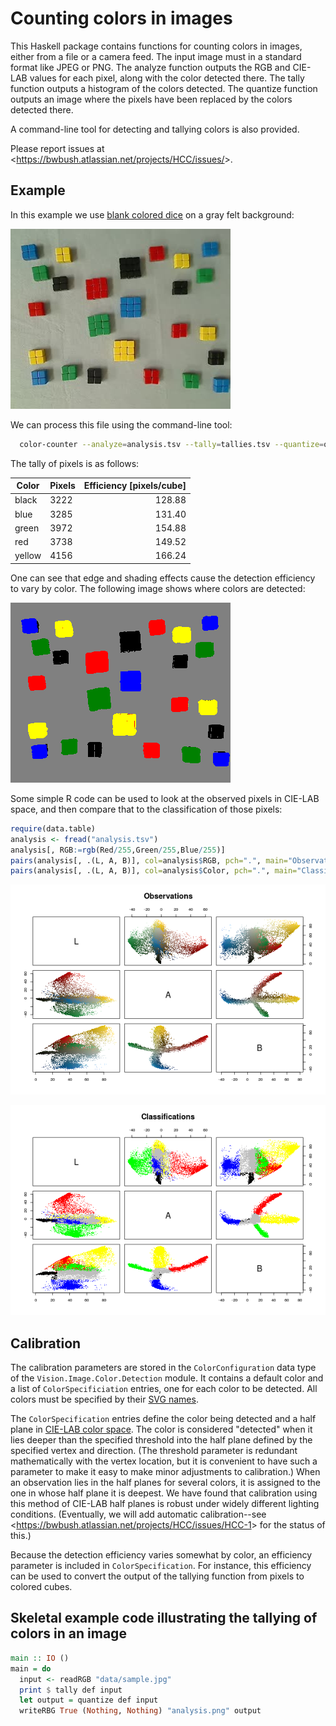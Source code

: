 Counting colors in images
=========================

This Haskell package contains functions for counting colors in images, either from a file or a camera feed.  The input image must in a standard format like JPEG or PNG.  The analyze function outputs the RGB and CIE-LAB values for each pixel, along with the color detected there.  The tally function outputs a histogram of the colors detected.  The quantize function outputs an image where the pixels have been replaced by the colors detected there.

A command-line tool for detecting and tallying colors is also provided.

Please report issues at <<https://bwbush.atlassian.net/projects/HCC/issues/>>.


Example
-------

In this example we use [blank colored dice](http://www.amazon.com/dp/B00BNWGVDO) on a gray felt background:

![example input](data/sample.jpg)

We can process this file using the command-line tool:

```bash
  color-counter --analyze=analysis.tsv --tally=tallies.tsv --quantize=quantized.png data/sample.jpg
```

The tally of pixels is as follows:

| Color  | Pixels | Efficiency [pixels/cube] |
|--------|--------|-------------------------:|
| black  | 3222   |                   128.88 |
| blue   | 3285   |                   131.40 |
| green  | 3972   |                   154.88 |
| red    | 3738   |                   149.52 |
| yellow | 4156   |                   166.24 |

One can see that edge and shading effects cause the detection efficiency to vary by color.  The following image shows where colors are detected:

![colors detected](data/R/quantized.png)

Some simple R code can be used to look at the observed pixels in CIE-LAB space, and then compare that to the classification of those pixels:

```R
require(data.table)
analysis <- fread("analysis.tsv")
analysis[, RGB:=rgb(Red/255,Green/255,Blue/255)]
pairs(analysis[, .(L, A, B)], col=analysis$RGB, pch=".", main="Observations")
pairs(analysis[, .(L, A, B)], col=analysis$Color, pch=".", main="Classifications")
```

![observations](data/R/observations.png)

![classifications](data/R/classifications.png)



Calibration
-----------

The calibration parameters are stored in the `ColorConfiguration` data type of the `Vision.Image.Color.Detection` module.  It contains a default color and a list of `ColorSpecificiation` entries, one for each color to be detected.  All colors must be specified by their [SVG names](https://www.w3.org/TR/SVG/types.html#ColorKeywords).

The `ColorSpecification` entries define the color being detected and a half plane in [CIE-LAB color space](https://en.wikipedia.org/wiki/Lab_color_space#CIELAB).  The color is considered "detected" when it lies deeper than the specified threshold into the half plane defined by the specified vertex and direction.  (The threshold parameter is redundant mathematically with the vertex location, but it is convenient to have such a parameter to make it easy to make minor adjustments to calibration.)  When an observation lies in the half planes for several colors, it is assigned to the one in whose half plane it is deepest.  We have found that calibration using this method of CIE-LAB half planes is robust under widely different lighting conditions.  (Eventually, we will add automatic calibration--see <<https://bwbush.atlassian.net/projects/HCC/issues/HCC-1>> for the status of this.)

Because the detection efficiency varies somewhat by color, an efficiency parameter is included in `ColorSpecification`. For instance, this efficiency can be used to convert the output of the tallying function from pixels to colored cubes.


Skeletal example code illustrating the tallying of colors in an image
---------------------------------------------------------------------

```haskell
main :: IO ()
main = do
  input <- readRGB "data/sample.jpg"
  print $ tally def input
  let output = quantize def input
  writeRBG True (Nothing, Nothing) "analysis.png" output
```
